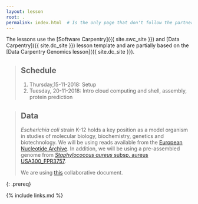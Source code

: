 ```yaml
---
layout: lesson
root: .
permalink: index.html  # Is the only page that don't follow the partner /:path/index.html
---
```


The lessons use the
[Software Carpentry]({{ site.swc_site }}) and
[Data Carpentry]({{ site.dc_site }}) lesson template and are partially based on the [Data Carpentry Genomics lesson]({{ site.dc_site }}).


> ## Schedule
> 
> 
> 1.  Thursday,15-11-2018: Setup
> 2.  Tuesday, 20-11-2018: Intro cloud computing and shell, assembly, protein prediction

> ## Data
>
> *Escherichia coli* strain K-12 holds a key position as a model organism in studies of molecular biology, biochemistry, genetics and biotechnology. We will be using reads available from the [European Nucleotide Archive](https://www.ebi.ac.uk/ena/data/view/ERX008638). In addition, we will be using a pre-assembled genome from [*Staphylococcus aureus* subsp. aureus USA300_FPR3757](https://www.ncbi.nlm.nih.gov/nuccore/NC_007793.1?report=fasta).
>
> We are using [this](https://pad.carpentries.org/2018-11-20-MMBI_ComputerPracticum) collaborative document.
>
{: .prereq}

{% include links.md %}
